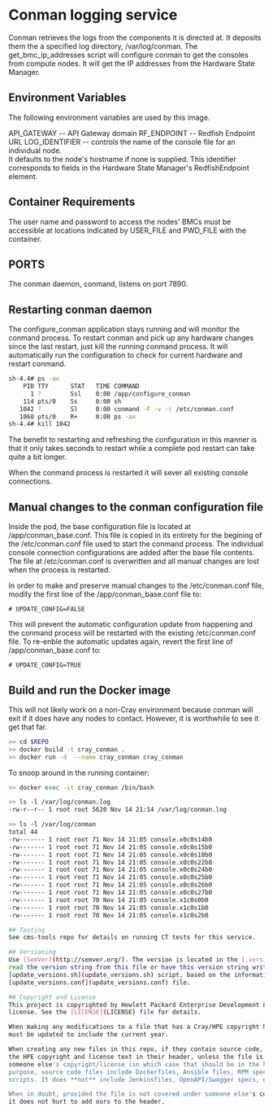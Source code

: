 # Conman logging service

Conman retrieves the logs from the components it is directed at.
It deposits them the a specified log directory, /var/log/conman.
The get_bmc_ip_addresses script will configure conman to get the 
consoles from compute nodes.  It will get the IP addresses from the
Hardware State Manager.

## Environment Variables
The following environment variables are used by this image.

API_GATEWAY    -- API Gateway domain
RF_ENDPOINT    -- Redfish Endpoint URL
LOG_IDENTIFIER -- controls the name of the console file for an individual node.  
                  It defaults to the node's hostname if none is supplied.
                  This identifier corresponds to fields in the Hardware State 
                  Manager's RedfishEndpoint element.

## Container Requirements
The user name and password to access the nodes' BMCs must be accessible at 
locations indicated by USER_FILE and PWD_FILE with the container.

## PORTS
The conman daemon, conmand, listens on port 7890.

## Restarting conman daemon
The configure_conman application stays running and will monitor the conmand
process.  To restart conman and pick up any hardware changes since the last
restart, just kill the running conmand process.  It will automatically 
run the configuration to check for current hardware and restart conmand.
```bash
sh-4.4# ps -ax
    PID TTY      STAT   TIME COMMAND
      1 ?        Ssl    0:00 /app/configure_conman
    114 pts/0    Ss     0:00 sh
   1042 ?        Sl     0:00 conmand -F -v -c /etc/conman.conf
   1060 pts/0    R+     0:00 ps -ax
sh-4.4# kill 1042
```
The benefit to restarting and refreshing the configuration in this manner is
that it only takes seconds to restart while a complete pod restart can take
quite a bit longer.

When the conmand process is restarted it will sever all existing console 
connections.

## Manual changes to the conman configuration file
Inside the pod, the base configuration file is located at /app/conman_base.conf.
This file is copied in its entirety for the begining of the /etc/conman.conf file
used to start the conmand process.  The individual console connection configurations
are added after the base file contents.  The file at /etc/conman.conf is overwritten
and all manual changes are lost when the process is restarted.

In order to make and preserve manual changes to the /etc/conman.conf file, modify the
first line of the /app/conman_base.conf file to:
```
# UPDATE_CONFIG=FALSE
```
This will prevent the automatic configuration update from happening and the conmand
process will be restarted with the existing /etc/conman.conf file.  To re-enble the
automatic updates again, revert the first line of /app/conman_base.conf to:
```
# UPDATE_CONFIG=TRUE
```


## Build and run the Docker image
This will not likely work on a non-Cray environment because conman will exit
if it does have any nodes to contact. However, it is worthwhile to see it get that far.
```bash
>> cd $REPO
>> docker build -t cray_conman .
>> docker run -d  --name cray_conman cray_conman
```
To snoop around in the running container:
```bash
>> docker exec -it cray_conman /bin/bash

>> ls -l /var/log/conman.log 
-rw-r--r-- 1 root root 5620 Nov 14 21:14 /var/log/conman.log

>> ls -l /var/log/conman
total 44
-rw------- 1 root root 71 Nov 14 21:05 console.x0c0s14b0
-rw------- 1 root root 71 Nov 14 21:05 console.x0c0s15b0
-rw------- 1 root root 71 Nov 14 21:05 console.x0c0s18b0
-rw------- 1 root root 71 Nov 14 21:05 console.x0c0s22b0
-rw------- 1 root root 71 Nov 14 21:05 console.x0c0s24b0
-rw------- 1 root root 71 Nov 14 21:05 console.x0c0s25b0
-rw------- 1 root root 71 Nov 14 21:05 console.x0c0s26b0
-rw------- 1 root root 71 Nov 14 21:05 console.x0c0s27b0
-rw------- 1 root root 70 Nov 14 21:05 console.x1c0s0b0
-rw------- 1 root root 70 Nov 14 21:05 console.x1c0s1b0
-rw------- 1 root root 70 Nov 14 21:05 console.x1c0s2b0

## Testing
See cms-tools repo for details on running CT tests for this service.

## Versioning
Use [SemVer](http://semver.org/). The version is located in the [.version](.version) file. Other files either
read the version string from this file or have this version string written to them at build time using the 
[update_versions.sh](update_versions.sh) script, based on the information in the 
[update_versions.conf](update_versions.conf) file.

## Copyright and License
This project is copyrighted by Hewlett Packard Enterprise Development LP and is under the MIT
license. See the [LICENSE](LICENSE) file for details.

When making any modifications to a file that has a Cray/HPE copyright header, that header
must be updated to include the current year.

When creating any new files in this repo, if they contain source code, they must have
the HPE copyright and license text in their header, unless the file is covered under
someone else's copyright/license (in which case that should be in the header). For this
purpose, source code files include Dockerfiles, Ansible files, RPM spec files, and shell
scripts. It does **not** include Jenkinsfiles, OpenAPI/Swagger specs, or READMEs.

When in doubt, provided the file is not covered under someone else's copyright or license, then
it does not hurt to add ours to the header.

